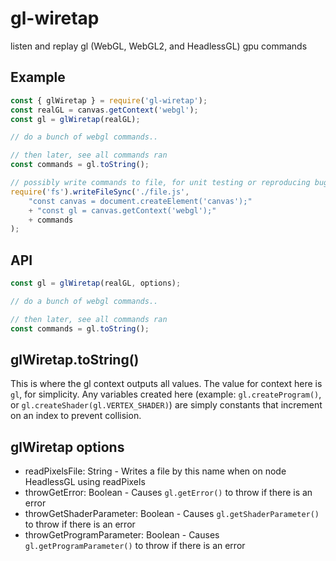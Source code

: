 # gl-wiretap
listen and replay gl (WebGL, WebGL2, and HeadlessGL) gpu commands

## Example
```js
const { glWiretap } = require('gl-wiretap');
const realGL = canvas.getContext('webgl');
const gl = glWiretap(realGL);

// do a bunch of webgl commands..

// then later, see all commands ran
const commands = gl.toString();

// possibly write commands to file, for unit testing or reproducing bug
require('fs').writeFileSync('./file.js',
    "const canvas = document.createElement('canvas');"
    + "const gl = canvas.getContext('webgl');"
    + commands
);
```

## API
```js
const gl = glWiretap(realGL, options);

// do a bunch of webgl commands..

// then later, see all commands ran
const commands = gl.toString();
```

## glWiretap.toString()
This is where the gl context outputs all values.  The value for context here is `gl`, for simplicity.
Any variables created here (example: `gl.createProgram()`, or `gl.createShader(gl.VERTEX_SHADER)`) are simply constants
that increment on an index to prevent collision.

## glWiretap options
* readPixelsFile: String - Writes a file by this name when on node HeadlessGL using readPixels
* throwGetError: Boolean - Causes `gl.getError()` to throw if there is an error
* throwGetShaderParameter: Boolean - Causes `gl.getShaderParameter()` to throw if there is an error
* throwGetProgramParameter: Boolean - Causes `gl.getProgramParameter()` to throw if there is an error
